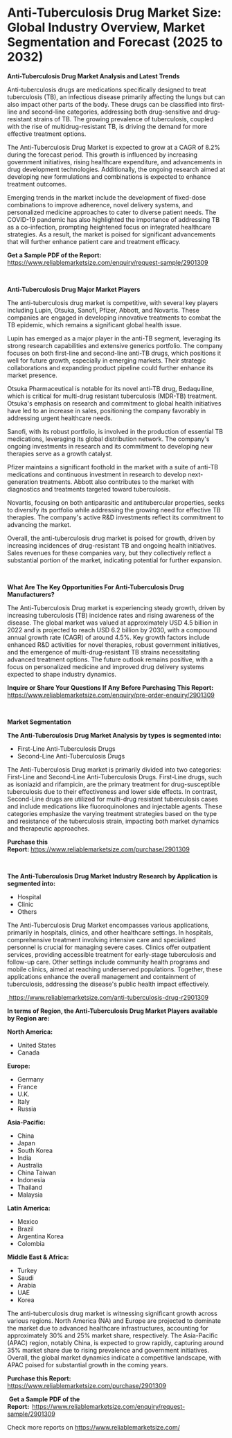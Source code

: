 <p><h1>Anti-Tuberculosis Drug Market Size: Global Industry Overview, Market Segmentation and Forecast (2025 to 2032)</h1></p><p><strong>Anti-Tuberculosis Drug Market Analysis and Latest Trends</strong></p>
<p><p>Anti-tuberculosis drugs are medications specifically designed to treat tuberculosis (TB), an infectious disease primarily affecting the lungs but can also impact other parts of the body. These drugs can be classified into first-line and second-line categories, addressing both drug-sensitive and drug-resistant strains of TB. The growing prevalence of tuberculosis, coupled with the rise of multidrug-resistant TB, is driving the demand for more effective treatment options.</p><p>The Anti-Tuberculosis Drug Market is expected to grow at a CAGR of 8.2% during the forecast period. This growth is influenced by increasing government initiatives, rising healthcare expenditure, and advancements in drug development technologies. Additionally, the ongoing research aimed at developing new formulations and combinations is expected to enhance treatment outcomes.</p><p>Emerging trends in the market include the development of fixed-dose combinations to improve adherence, novel delivery systems, and personalized medicine approaches to cater to diverse patient needs. The COVID-19 pandemic has also highlighted the importance of addressing TB as a co-infection, prompting heightened focus on integrated healthcare strategies. As a result, the market is poised for significant advancements that will further enhance patient care and treatment efficacy.</p></p>
<p><strong>Get a Sample PDF of the Report:&nbsp;</strong> <a href="https://www.reliablemarketsize.com/enquiry/request-sample/2901309?utm_campaign=3248&utm_medium=2&utm_source=Github&utm_content=ia&utm_term=16032025&utm_id=anti-tuberculosis-drug">https://www.reliablemarketsize.com/enquiry/request-sample/2901309</a></p>
<p>&nbsp;</p>
<p><strong>Anti-Tuberculosis Drug Major Market Players</strong></p>
<p><p>The anti-tuberculosis drug market is competitive, with several key players including Lupin, Otsuka, Sanofi, Pfizer, Abbott, and Novartis. These companies are engaged in developing innovative treatments to combat the TB epidemic, which remains a significant global health issue.</p><p>Lupin has emerged as a major player in the anti-TB segment, leveraging its strong research capabilities and extensive generics portfolio. The company focuses on both first-line and second-line anti-TB drugs, which positions it well for future growth, especially in emerging markets. Their strategic collaborations and expanding product pipeline could further enhance its market presence.</p><p>Otsuka Pharmaceutical is notable for its novel anti-TB drug, Bedaquiline, which is critical for multi-drug resistant tuberculosis (MDR-TB) treatment. Otsuka's emphasis on research and commitment to global health initiatives have led to an increase in sales, positioning the company favorably in addressing urgent healthcare needs. </p><p>Sanofi, with its robust portfolio, is involved in the production of essential TB medications, leveraging its global distribution network. The company's ongoing investments in research and its commitment to developing new therapies serve as a growth catalyst.</p><p>Pfizer maintains a significant foothold in the market with a suite of anti-TB medications and continuous investment in research to develop next-generation treatments. Abbott also contributes to the market with diagnostics and treatments targeted toward tuberculosis.</p><p>Novartis, focusing on both antiparasitic and antitubercular properties, seeks to diversify its portfolio while addressing the growing need for effective TB therapies. The company's active R&D investments reflect its commitment to advancing the market.</p><p>Overall, the anti-tuberculosis drug market is poised for growth, driven by increasing incidences of drug-resistant TB and ongoing health initiatives. Sales revenues for these companies vary, but they collectively reflect a substantial portion of the market, indicating potential for further expansion.</p></p>
<p>&nbsp;</p>
<p><strong>What Are The Key Opportunities For Anti-Tuberculosis Drug Manufacturers?</strong></p>
<p><p>The Anti-Tuberculosis Drug market is experiencing steady growth, driven by increasing tuberculosis (TB) incidence rates and rising awareness of the disease. The global market was valued at approximately USD 4.5 billion in 2022 and is projected to reach USD 6.2 billion by 2030, with a compound annual growth rate (CAGR) of around 4.5%. Key growth factors include enhanced R&D activities for novel therapies, robust government initiatives, and the emergence of multi-drug-resistant TB strains necessitating advanced treatment options. The future outlook remains positive, with a focus on personalized medicine and improved drug delivery systems expected to shape industry dynamics.</p></p>
<p><strong>Inquire or Share Your Questions If Any Before Purchasing This Report:</strong> <a href="https://www.reliablemarketsize.com/enquiry/pre-order-enquiry/2901309?utm_campaign=3248&utm_medium=2&utm_source=Github&utm_content=ia&utm_term=16032025&utm_id=anti-tuberculosis-drug">https://www.reliablemarketsize.com/enquiry/pre-order-enquiry/2901309</a></p>
<p>&nbsp;</p>
<p><strong>Market Segmentation</strong></p>
<p><strong>The Anti-Tuberculosis Drug Market Analysis by types is segmented into:</strong></p>
<p><ul><li> First-Line Anti-Tuberculosis Drugs</li><li>Second-Line Anti-Tuberculosis Drugs </li></ul></p>
<p><p>The Anti-Tuberculosis Drug market is primarily divided into two categories: First-Line and Second-Line Anti-Tuberculosis Drugs. First-Line drugs, such as isoniazid and rifampicin, are the primary treatment for drug-susceptible tuberculosis due to their effectiveness and lower side effects. In contrast, Second-Line drugs are utilized for multi-drug resistant tuberculosis cases and include medications like fluoroquinolones and injectable agents. These categories emphasize the varying treatment strategies based on the type and resistance of the tuberculosis strain, impacting both market dynamics and therapeutic approaches.</p></p>
<p><strong>Purchase this Report:&nbsp;</strong><a href="https://www.reliablemarketsize.com/purchase/2901309?utm_campaign=3248&utm_medium=2&utm_source=Github&utm_content=ia&utm_term=16032025&utm_id=anti-tuberculosis-drug">https://www.reliablemarketsize.com/purchase/2901309</a></p>
<p>&nbsp;</p>
<p><strong>The Anti-Tuberculosis Drug Market Industry Research by Application is segmented into:</strong></p>
<p><ul><li> Hospital</li><li>Clinic</li><li>Others </li></ul></p>
<p><p>The Anti-Tuberculosis Drug Market encompasses various applications, primarily in hospitals, clinics, and other healthcare settings. In hospitals, comprehensive treatment involving intensive care and specialized personnel is crucial for managing severe cases. Clinics offer outpatient services, providing accessible treatment for early-stage tuberculosis and follow-up care. Other settings include community health programs and mobile clinics, aimed at reaching underserved populations. Together, these applications enhance the overall management and containment of tuberculosis, addressing the disease's public health impact effectively.</p></p>
<p><a href="https://www.reliablemarketsize.com/anti-tuberculosis-drug-r2901309?utm_campaign=3248&utm_medium=2&utm_source=Github&utm_content=ia&utm_term=16032025&utm_id=anti-tuberculosis-drug">&nbsp;https://www.reliablemarketsize.com/anti-tuberculosis-drug-r2901309</a></p>
<p><strong>In terms of Region, the Anti-Tuberculosis Drug Market Players available by Region are:</strong></p>
<p>
    <p> <strong> North America: </strong>
        <ul>
            <li>United States</li>
            <li>Canada</li>
        </ul>
        </p> 
    <p> <strong> Europe: </strong>
        <ul>
            <li>Germany</li>
            <li>France</li>
            <li>U.K.</li>
            <li>Italy</li>
            <li>Russia</li>
        </ul>
        </p> 
    <p> <strong> Asia-Pacific: </strong>
        <ul>
            <li>China</li>
            <li>Japan</li>
            <li>South Korea</li>
            <li>India</li>
            <li>Australia</li>
            <li>China Taiwan</li>
            <li>Indonesia</li>
            <li>Thailand</li>
            <li>Malaysia</li>
        </ul>
        </p> 
    <p> <strong> Latin America: </strong>
        <ul>
            <li>Mexico</li>
            <li>Brazil</li>
            <li>Argentina Korea</li>
            <li>Colombia</li>
        </ul>
        </p> 
    <p> <strong> Middle East & Africa: </strong>
        <ul>
            <li>Turkey</li>
            <li>Saudi</li>
            <li>Arabia</li>
            <li>UAE</li>
            <li>Korea</li>
        </ul>
    </p>
    </p>
<p><p>The anti-tuberculosis drug market is witnessing significant growth across various regions. North America (NA) and Europe are projected to dominate the market due to advanced healthcare infrastructures, accounting for approximately 30% and 25% market share, respectively. The Asia-Pacific (APAC) region, notably China, is expected to grow rapidly, capturing around 35% market share due to rising prevalence and government initiatives. Overall, the global market dynamics indicate a competitive landscape, with APAC poised for substantial growth in the coming years.</p></p>
<p><strong>Purchase this Report: </strong><a href="https://www.reliablemarketsize.com/purchase/2901309?utm_campaign=3248&utm_medium=2&utm_source=Github&utm_content=ia&utm_term=16032025&utm_id=anti-tuberculosis-drug">https://www.reliablemarketsize.com/purchase/2901309</a></p>
<p>&nbsp;<strong>Get a Sample PDF of the Report:&nbsp;&nbsp;</strong><a href="https://www.reliablemarketsize.com/enquiry/request-sample/2901309?utm_campaign=3248&utm_medium=2&utm_source=Github&utm_content=ia&utm_term=16032025&utm_id=anti-tuberculosis-drug">https://www.reliablemarketsize.com/enquiry/request-sample/2901309</a></p>
<p><strong></strong></p>
<p>Check more reports on <a href="https://www.reliablemarketsize.com/?utm_campaign=3248&utm_medium=2&utm_source=Github&utm_content=ia&utm_term=16032025&utm_id=anti-tuberculosis-drug">https://www.reliablemarketsize.com/</a></p>